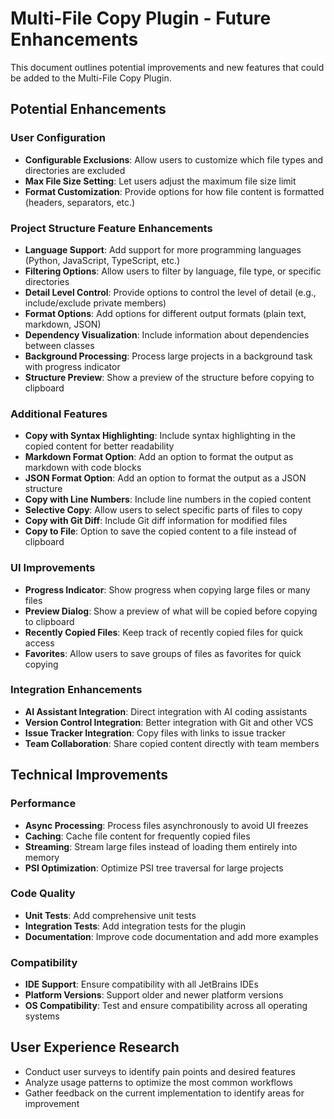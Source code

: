 # Multi-File Copy Plugin - Future Enhancements

This document outlines potential improvements and new features that could be added to the Multi-File Copy Plugin.

## Potential Enhancements

### User Configuration
- **Configurable Exclusions**: Allow users to customize which file types and directories are excluded
- **Max File Size Setting**: Let users adjust the maximum file size limit
- **Format Customization**: Provide options for how file content is formatted (headers, separators, etc.)

### Project Structure Feature Enhancements
- **Language Support**: Add support for more programming languages (Python, JavaScript, TypeScript, etc.)
- **Filtering Options**: Allow users to filter by language, file type, or specific directories
- **Detail Level Control**: Provide options to control the level of detail (e.g., include/exclude private members)
- **Format Options**: Add options for different output formats (plain text, markdown, JSON)
- **Dependency Visualization**: Include information about dependencies between classes
- **Background Processing**: Process large projects in a background task with progress indicator
- **Structure Preview**: Show a preview of the structure before copying to clipboard

### Additional Features
- **Copy with Syntax Highlighting**: Include syntax highlighting in the copied content for better readability
- **Markdown Format Option**: Add an option to format the output as markdown with code blocks
- **JSON Format Option**: Add an option to format the output as a JSON structure
- **Copy with Line Numbers**: Include line numbers in the copied content
- **Selective Copy**: Allow users to select specific parts of files to copy
- **Copy with Git Diff**: Include Git diff information for modified files
- **Copy to File**: Option to save the copied content to a file instead of clipboard

### UI Improvements
- **Progress Indicator**: Show progress when copying large files or many files
- **Preview Dialog**: Show a preview of what will be copied before copying to clipboard
- **Recently Copied Files**: Keep track of recently copied files for quick access
- **Favorites**: Allow users to save groups of files as favorites for quick copying

### Integration Enhancements
- **AI Assistant Integration**: Direct integration with AI coding assistants
- **Version Control Integration**: Better integration with Git and other VCS
- **Issue Tracker Integration**: Copy files with links to issue tracker
- **Team Collaboration**: Share copied content directly with team members

## Technical Improvements

### Performance
- **Async Processing**: Process files asynchronously to avoid UI freezes
- **Caching**: Cache file content for frequently copied files
- **Streaming**: Stream large files instead of loading them entirely into memory
- **PSI Optimization**: Optimize PSI tree traversal for large projects

### Code Quality
- **Unit Tests**: Add comprehensive unit tests
- **Integration Tests**: Add integration tests for the plugin
- **Documentation**: Improve code documentation and add more examples

### Compatibility
- **IDE Support**: Ensure compatibility with all JetBrains IDEs
- **Platform Versions**: Support older and newer platform versions
- **OS Compatibility**: Test and ensure compatibility across all operating systems

## User Experience Research
- Conduct user surveys to identify pain points and desired features
- Analyze usage patterns to optimize the most common workflows
- Gather feedback on the current implementation to identify areas for improvement 